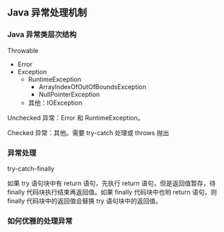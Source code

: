## Java 异常处理机制

### Java 异常类层次结构

Throwable

- Error
- Exception
  - RuntimeException
    - ArrayIndexOfOutOfBoundsException
    - NullPointerException
  - 其他：IOException



Unchecked 异常：Error 和 RuntimeException。

Checked 异常：其他。需要 try-catch 处理或 throws 抛出



### 异常处理

try-catch-finally



如果 try 语句块中有 return 语句，先执行 return 语句，但是返回值暂存，待 finally 代码块执行结束再返回值。如果 finally 代码块中也哟 return 语句，则 finally 代码块中的返回值会替换 try 语句块中的返回值。

### 如何优雅的处理异常